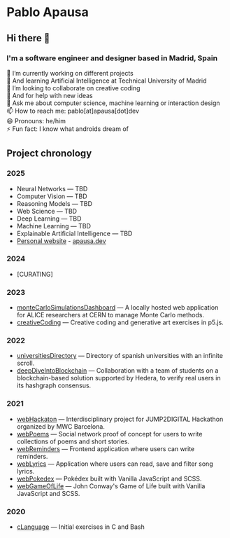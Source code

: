# Pablo Apausa

## Hi there 👋

### I'm a software engineer and designer based in Madrid, Spain

🔭 I’m currently working on different projects  
🌱 And learning Artificial Intelligence at Technical University of Madrid  
👯 I’m looking to collaborate on creative coding  
🤔 And for help with new ideas  
💬 Ask me about computer science, machine learning or interaction design  
📫 How to reach me: pablo[at]apausa[dot]dev  
😄 Pronouns: he/him  
⚡ Fun fact: I know what androids dream of  

## Project chronology

### 2025

- Neural Networks — TBD
- Computer Vision — TBD
- Reasoning Models — TBD
- Web Science — TBD
- Deep Learning — TBD
- Machine Learning — TBD
- Explainable Artificial Intelligence — TBD
- [Personal website](https://github.com/apausa/personalWebsite) - [apausa.dev](https://apausa.dev)

### 2024

- [CURATING]

### 2023

- [monteCarloSimulationsDashboard](https://github.com/apausa/monteCarloSimulationsDashboard) — A locally hosted web application for ALICE researchers at CERN to manage Monte Carlo methods.
- [creativeCoding](https://github.com/apausa/creativeCoding) — Creative coding and generative art exercises in p5.js. 

### 2022

- [universitiesDirectory](https://github.com/apausa/universityDirectory) — Directory of spanish universities with an infinite scroll.
- [deepDiveIntoBlockchain](https://github.com/apausa/uzhBlockchain) — Collaboration with a team of students on a blockchain-based solution supported by Hedera, to verify real users in its hashgraph consensus.  

### 2021

- [webHackaton](https://github.com/apausa/webHackaton) — Interdisciplinary project for JUMP2DIGITAL Hackathon organized by MWC Barcelona.  
- [webPoems](https://github.com/apausa/webPoems) —  Social network proof of concept for users to write collections of poems and short stories.  
- [webReminders](https://github.com/apausa/webReminders) — Frontend application where users can write reminders.  
- [webLyrics](https://github.com/apausa/webLyrics) — Application where users can read, save and filter song lyrics.  
- [webPokedex](https://github.com/apausa/webPokedex) — Pokédex built with Vanilla JavaScript and SCSS.  
- [webGameOfLife](https://github.com/apausa/webGameOfLife) — John Conway's Game of Life built with Vanilla JavaScript and SCSS.

### 2020

- [cLanguage](https://github.com/apausa/cLanguage) — Initial exercises in C and Bash 

